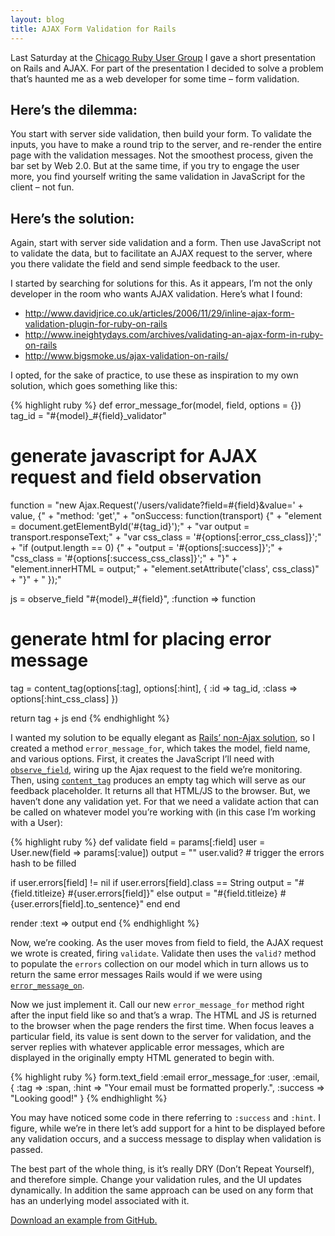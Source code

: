 ```yaml
---
layout: blog
title: AJAX Form Validation for Rails
---
```


Last Saturday at the [Chicago Ruby User Group][1] I gave a short presentation on Rails and AJAX. For part of the presentation I decided to solve a problem that’s haunted me as a web developer for some time – form validation.

## Here’s the dilemma:

You start with server side validation, then build your form. To validate the inputs, you have to make a round trip to the server, and re-render the entire page with the validation messages. Not the smoothest process, given the bar set by Web 2.0. But at the same time, if you try to engage the user more, you find yourself writing the same validation in JavaScript for the client – not fun.

## Here’s the solution:

Again, start with server side validation and a form. Then use JavaScript not to validate the data, but to facilitate an AJAX request to the server, where you there validate the field and send simple feedback to the user.

I started by searching for solutions for this. As it appears, I’m not the only developer in the room who wants AJAX validation. Here’s what I found: 

* <http://www.davidjrice.co.uk/articles/2006/11/29/inline-ajax-form-validation-plugin-for-ruby-on-rails>
* <http://www.ineightydays.com/archives/validating-an-ajax-form-in-ruby-on-rails>
* <http://www.bigsmoke.us/ajax-validation-on-rails/>

I opted, for the sake of practice, to use these as inspiration to my own solution, which goes something like this:

{% highlight ruby %}
def error_message_for(model, field, options = {})
  tag_id = "#{model}_#{field}_validator"

  # generate javascript for AJAX request and field observation
  function = "new Ajax.Request('/users/validate?field=#{field}&value=' + value, {" +
    "method: 'get'," +
    "onSuccess: function(transport) {" +
      "element = document.getElementById('#{tag_id}');" +
      "var output = transport.responseText;" +
      "var css_class = '#{options[:error_css_class]}';" +
      "if (output.length == 0) {" +
        "output = '#{options[:success]}';" +
        "css_class = '#{options[:success_css_class]}';" +
      "}" +
      "element.innerHTML = output;" +
      "element.setAttribute('class', css_class)" +
    "}" +
  " });"

  js = observe_field "#{model}_#{field}", :function => function

  # generate html for placing error message
  tag = content_tag(options[:tag], options[:hint], {
    :id => tag_id, :class => options[:hint_css_class]
  })

  return tag + js
end
{% endhighlight %}

I wanted my solution to be equally elegant as [Rails’ non-Ajax solution][3], so I created a method `error_message_for`, which takes the model, field name, and various options. First, it creates the JavaScript I’ll need with [`observe_field`][4], wiring up the Ajax request to the field we’re monitoring. Then, using [`content_tag`][5] produces an empty tag which will serve as our feedback placeholder. It returns all that HTML/JS to the browser. But, we haven’t done any validation yet. For that we need a validate action that can be called on whatever model you’re working with (in this case I’m working with a User):

{% highlight ruby %}
def validate
  field  = params[:field]
  user   = User.new(field => params[:value])
  output = "" user.valid? # trigger the errors hash to be filled

  if user.errors[field] != nil
    if user.errors[field].class == String
      output = "#{field.titleize} #{user.errors[field]}"
    else
      output = "#{field.titleize} #{user.errors[field].to_sentence}"
    end
  end
  
  render :text => output
end
{% endhighlight %}

Now, we’re cooking. As the user moves from field to field, the AJAX request we wrote is created, firing `validate`. Validate then uses the `valid?` method to populate the `errors` collection on our model which in turn allows us to return the same error messages Rails would if we were using [`error_message_on`][3].

Now we just implement it. Call our new `error_message_for` method right after the input field like so and that’s a wrap. The HTML and JS is returned to the browser when the page renders the first time. When focus leaves a particular field, its value is sent down to the server for validation, and the server replies with whatever applicable error messages, which are displayed in the originally empty HTML generated to begin with.

{% highlight ruby %}
form.text_field :email
error_message_for :user, :email, {
  :tag     => :span,
  :hint    => "Your email must be formatted properly.",
  :success => "Looking good!"
}
{% endhighlight %}

You may have noticed some code in there referring to `:success` and `:hint`. I figure, while we’re in there let’s add support for a hint to be displayed before any validation occurs, and a success message to display when validation is passed.

The best part of the whole thing, is it’s really DRY (Don’t Repeat Yourself), and therefore simple. Change your validation rules, and the UI updates dynamically. In addition the same approach can be used on any form that has an underlying model associated with it.

[Download an example from GitHub.][6]

[1]: http://chicagoruby.org/
[2]: http://www.ineightydays.com/archives/validating-an-ajax-form-in-ruby-on-rails
[3]: http://api.rubyonrails.org/classes/ActionView/Helpers/ActiveRecordHelper.html#M001005
[4]: http://api.rubyonrails.org/classes/ActionView/Helpers/PrototypeHelper.html#M000966
[5]: http://api.rubyonrails.org/classes/ActionView/Helpers/TagHelper.html#M001033
[6]: http://cloud.avandamiri.com/3L1z1Y0U2f3P
